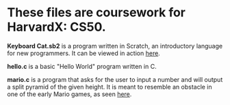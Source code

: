 <h1>These files are coursework for HarvardX: CS50.</h1>

<b>Keyboard Cat.sb2</b> is a program written in Scratch, an introductory language for new programmers. It can be viewed in action <a href="https://scratch.mit.edu/projects/265717447/">here</a>.

<b>hello.c</b> is a basic "Hello World" program written in C.

<b>mario.c</b> is a program that asks for the user to input a number and will output a split pyramid of the given height. It is meant to resemble an obstacle in one of the early Mario games, as seen <a href="https://i.ytimg.com/vi/HKGeOPZk6_M/maxresdefault.jpg">here</a>.
